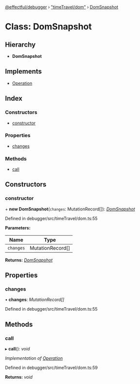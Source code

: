 [@effectful/debugger](../README.md) › ["timeTravel/dom"](../modules/_timetravel_dom_.md) › [DomSnapshot](_timetravel_dom_.domsnapshot.md)

# Class: DomSnapshot

## Hierarchy

* **DomSnapshot**

## Implements

* [Operation](../interfaces/_state_.operation.md)

## Index

### Constructors

* [constructor](_timetravel_dom_.domsnapshot.md#constructor)

### Properties

* [changes](_timetravel_dom_.domsnapshot.md#changes)

### Methods

* [call](_timetravel_dom_.domsnapshot.md#call)

## Constructors

###  constructor

\+ **new DomSnapshot**(`changes`: MutationRecord[]): *[DomSnapshot](_timetravel_dom_.domsnapshot.md)*

Defined in debugger/src/timeTravel/dom.ts:55

**Parameters:**

Name | Type |
------ | ------ |
`changes` | MutationRecord[] |

**Returns:** *[DomSnapshot](_timetravel_dom_.domsnapshot.md)*

## Properties

###  changes

• **changes**: *MutationRecord[]*

Defined in debugger/src/timeTravel/dom.ts:55

## Methods

###  call

▸ **call**(): *void*

*Implementation of [Operation](../interfaces/_state_.operation.md)*

Defined in debugger/src/timeTravel/dom.ts:59

**Returns:** *void*
